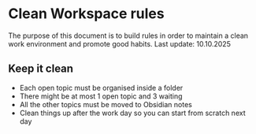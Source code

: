 # Clean Workspace rules

The purpose of this document is to build rules in order to maintain a clean work environment and promote good habits.
Last update: 10.10.2025

## Keep it clean
- Each open topic must be organised inside a folder
- There might be at most 1 open topic and 3 waiting
- All the other topics must be moved to Obsidian notes
- Clean things up after the work day so you can start from scratch next day
